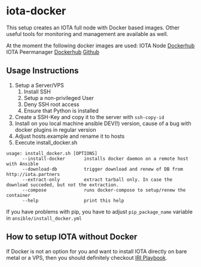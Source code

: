# iota-docker
This setup creates an IOTA full node with Docker based images. Other useful tools for monitoring and management are available as well.

At the moment the following docker images are used:
IOTA Node [Dockerhub](https://hub.docker.com/r/bluedigits/iota-node/)
IOTA Peermanager [Dockerhub](https://hub.docker.com/r/ixidion/ipm/) [Github](https://github.com/akashgoswami/ipm)

## Usage Instructions
1. Setup a Server/VPS
   1. Install SSH
   1. Setup a non-privileged User
   1. Deny SSH root access
   1. Ensure that Python is installed
1. Create a SSH-Key and copy it to the server with `ssh-copy-id`
1. Install on you local machine ansible DEV(!) version, cause of a bug with docker plugins in regular version
1. Adjust hosts.example and rename it to hosts
1. Execute install_docker.sh

```
usage: install_docker.sh [OPTIONS]
      --install-docker       installs docker daemon on a remote host with Ansible
      --download-db          trigger download and renew of DB from http://iota.partners
      --extract-only         extract tarball only. In case the download succeded, but not the extraction.
      --compose              runs docker-compose to setup/renew the container
      --help                 print this help
```

If you have problems with pip, you have to adjust `pip_package_name` variable in `ansible/install_docker.yml`

## How to setup IOTA without Docker
If Docker is not an option for you and want to install IOTA directly on bare metal or a VPS, then you should definitely checkout [IRI Playbook](https://github.com/nuriel77/iri-playbook).
